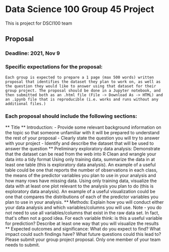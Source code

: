 # Data Science 100 Group 45 Project 
This is project for DSCI100 team
## Proposal
### Deadline: 2021, Nov 9
### Specific expectations for the proposal:
    Each group is expected to prepare a 1 page (max 500 words) written proposal that identifies the dataset they plan to work on, as well as the question they would like to answer using that dataset for their group project. The proposal should be done in a Jupyter notebook, and then submitted both as an .html file (File -> Download As -> HTML) and an .ipynb file that is reproducible (i.e. works and runs without any additional files.)

### Each proposal should include the following sections:

** Title
** Introduction:
    - Provide some relevant background information on the topic so that someone unfamiliar with it will be prepared to understand the rest of your proposal
    - Clearly state the question you will try to answer with your project
    - Identify and describe the dataset that will be used to answer the question
** Preliminary exploratory data analysis:
Demonstrate that the dataset can be read from the web into R 
Clean and wrangle your data into a tidy format
Using only training data, summarize the data in at least one table (this is exploratory data analysis). An example of a useful table could be one that reports the number of observations in each class, the means of the predictor variables you plan to use in your analysis and how many rows have missing data. 
Using only training data, visualize the data with at least one plot relevant to the analysis you plan to do (this is exploratory data analysis). An example of a useful visualization could be one that compares the distributions of each of the predictor variables you plan to use in your analysis.
** Methods:
Explain how you will conduct either your data analysis and which variables/columns you will use. Note - you do not need to use all variables/columns that exist in the raw data set. In fact, that's often not a good idea. For each variable think: is this a useful variable for prediction?
Describe at least one way that you will visualize the results
** Expected outcomes and significance:
What do you expect to find?
What impact could such findings have?
What future questions could this lead to?
Please submit your group project proposal. Only one member of your team needs to submit. 